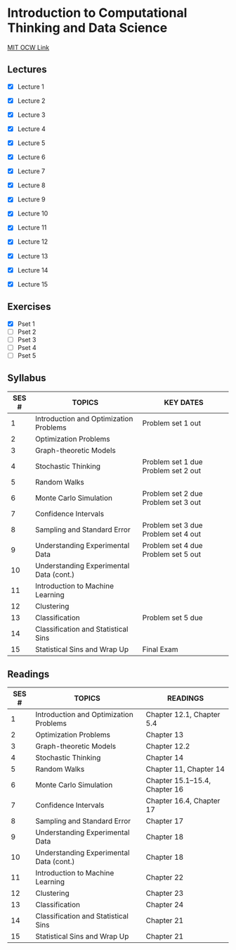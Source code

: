 # Introduction to Computational Thinking and Data Science
[MIT OCW Link](https://ocw.mit.edu/courses/electrical-engineering-and-computer-science/6-0002-introduction-to-computational-thinking-and-data-science-fall-2016/)

## Lectures
- [x] Lecture 1
- [x] Lecture 2
- [x] Lecture 3
- [x] Lecture 4
- [x] Lecture 5
- [x] Lecture 6
- [x] Lecture 7
- [x] Lecture 8
- [x] Lecture 9
- [x] Lecture 10
- [x] Lecture 11
- [x] Lecture 12
- [x] Lecture 13
- [x] Lecture 14
- [x] Lecture 15


## Exercises
- [x] Pset 1
- [ ] Pset 2
- [ ] Pset 3
- [ ] Pset 4
- [ ] Pset 5

## Syllabus

| SES # | TOPICS                                  | KEY DATES                                       |
| ----- | --------------------------------------- | ----------------------------------------------- |
| 1     | Introduction and Optimization Problems  | Problem set 1 out                               |
| 2     | Optimization Problems                   |                                                 |
| 3     | Graph-theoretic Models                  |                                                 |
| 4     | Stochastic Thinking                     | Problem set 1 due             Problem set 2 out |
| 5     | Random Walks                            |                                                 |
| 6     | Monte Carlo Simulation                  | Problem set 2 due             Problem set 3 out |
| 7     | Confidence Intervals                    |                                                 |
| 8     | Sampling and Standard Error             | Problem set 3 due             Problem set 4 out |
| 9     | Understanding Experimental Data         | Problem set 4 due             Problem set 5 out |
| 10    | Understanding Experimental Data (cont.) |                                                 |
| 11    | Introduction to Machine Learning        |                                                 |
| 12    | Clustering                              |                                                 |
| 13    | Classification                          | Problem set 5 due                               |
| 14    | Classification and Statistical Sins     |                                                 |
| 15    | Statistical Sins and Wrap Up            | Final Exam                                      |

## Readings

| SES # | TOPICS                                  | READINGS                      |
| ----- | --------------------------------------- | ----------------------------- |
| 1     | Introduction and Optimization Problems  | Chapter 12.1, Chapter 5.4     |
| 2     | Optimization Problems                   | Chapter 13                    |
| 3     | Graph-theoretic Models                  | Chapter 12.2                  |
| 4     | Stochastic Thinking                     | Chapter 14                    |
| 5     | Random Walks                            | Chapter 11, Chapter 14        |
| 6     | Monte Carlo Simulation                  | Chapter 15.1–15.4, Chapter 16 |
| 7     | Confidence Intervals                    | Chapter 16.4, Chapter 17      |
| 8     | Sampling and Standard Error             | Chapter 17                    |
| 9     | Understanding Experimental Data         | Chapter 18                    |
| 10    | Understanding Experimental Data (cont.) | Chapter 18                    |
| 11    | Introduction to Machine Learning        | Chapter 22                    |
| 12    | Clustering                              | Chapter 23                    |
| 13    | Classification                          | Chapter 24                    |
| 14    | Classification and Statistical Sins     | Chapter 21                    |
| 15    | Statistical Sins and Wrap Up            | Chapter 21                    |

